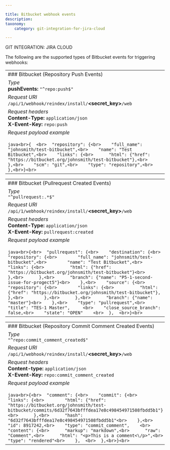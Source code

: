 ```yaml
---

title: Bitbucket webhook events
description:
taxonomy:
    category: git-integration-for-jira-cloud

---
```

GIT INTEGRATION: JIRA CLOUD

The following are the supported types of Bitbucket events for triggering webhooks:

|     |
| --- |
| ### Bitbucket (Repository Push Events) |
| _Type_  <br>**pushEvents:** `"^repo:push$"` |
| _Request URI_  <br>`/api/1/webhook/reindex/install/`**<secret\_key>**`/web` |
| _Request headers_  <br>**Content-Type:** `application/json`  <br>**X-Event-Key:** `repo:push` |
| _Request payload example_<br><br>```java<br>{  <br>  "repository": {<br>    "full_name": "johnsmith/test-bitbucket",<br>    "name": "Test Bitbucket",<br>    "links": {<br>      "html": {"href": "https://bitbucket.org/johnsmith/test-bitbucket"},<br>    },<br>    "scm": "git",<br>    "type": "repository",<br>  },<br>}<br>``` |

|     |
| --- |
| ### Bitbucket (Pullrequest Created Events) |
| _Type_  <br>`"^pullrequest:.*$"` |
| _Request URI_  <br>`/api/1/webhook/reindex/install/`**<secret\_key>**`/web` |
| _Request headers_  <br>**Content-Type:** `application/json`  <br>**X-Event-Key:** `pullrequest:created` |
| _Request payload example_<br><br>```java<br>{<br>  "pullrequest": {<br>    "destination": {<br>      "repository": {<br>        "full_name": "johnsmith/test-bitbucket",<br>        "name": "Test Bitbucket",<br>        "links": {<br>          "html": {"href": "https://bitbucket.org/johnsmith/test-bitbucket"}<br>        },<br>      },<br>      "branch": {"name": "P5-1-second-issue-for-progect5"}<br>    },<br>    "source": {<br>      "repository": {<br>        "links": {<br>          "html": {"href": "https://bitbucket.org/johnsmith/test-bitbucket"},                  },<br>        },<br>      },<br>      "branch": {"name": "master"}<br>    },<br>    "type": "pullrequest",<br>    "title": "TES-1 Master",     <br>    "close_source_branch": false,<br>    "state": "OPEN"    <br>  },  <br>}<br>``` |

|     |
| --- |
| ### Bitbucket (Repository Commit Comment Created Events) |
| _Type_  <br>`"^repo:commit_comment_created$"` |
| _Request URI_  <br>`/api/1/webhook/reindex/install/`**<secret\_key>**`/web` |
| _Request headers_  <br>**Content-type:** `application/json`  <br>**X-Event-Key:** `repo:commit_comment_created` |
| _Request payload example_<br><br>```java<br>{<br>  "comment": {<br>    "commit": {<br>      "links": {<br>        "html": {"href": "https://bitbucket.org/johnsmith/test-bitbucket/commits/6d32f7643bfffdea17e8c498454971508fbdd5b1"}<br>      },<br>      "hash": "6d32f7643bfffdea17e8c498454971508fbdd5b1"<br>    },<br>    "id": 8917242,<br>    "type": "commit_comment",    <br>    "content": {<br>      "markup": "markdown",<br>      "raw": "Comment",<br>      "html": "<p>This is a comment<\/p>",<br>      "type": "rendered"<br>    },  <br>  },<br>}<br>``` |

